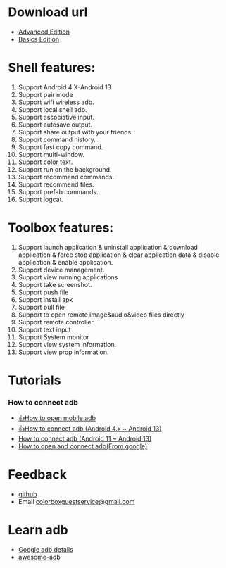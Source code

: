 # Download url
- [Advanced Edition](https://play.google.com/store/apps/details?id=com.github.superadb)
- [Basics Edition](https://play.google.com/store/apps/details?id=com.github.standardadb)

# Shell features:
1. Support Android 4.X-Android 13
2. Support pair mode
3. Support wifi wireless adb.
4. Support local shell adb.
5. Support associative input.
6. Support autosave output.
7. Support share output with your friends.
8. Support command history.
9. Support fast copy command.
10. Support multi-window.
11. Support color text.
12. Support run on the background.
13. Support recommend commands.
14. Support recommend files.
15. Support prefab commands.
16. Support logcat.

# Toolbox features:
1. Support launch application & uninstall application & download application & force stop application & clear application data & disable application & enable application.
2. Support device management.
3. Support view running applications
4. Support take screenshot.
5. Support push file
6. Support install apk
7. Support pull file
8. Support to open remote image&audio&video files directly
9. Support remote controller
10. Support text input
11. Support System monitor
12. Support view system information.
13. Support view prop information.

# Tutorials
### How to connect adb
- [👍How to open mobile adb](./openMobileADB.md)
- [👍How to connect adb (Android 4.x ~ Android 13)](https://developer.android.com/studio/command-line/adb)
- [How to connect adb (Android 11 ~ Android 13)](https://developer.android.com/studio/command-line/adb)
- [How to open and connect adb(From google)](https://developer.android.com/studio/command-line/adb)
# Feedback
- [github](https://github.com/jarhot1992/Remote-ADB)
- Email colorboxguestservice@gmail.com


# Learn adb
- [Google adb details](https://developer.android.com/studio/command-line/adb)
- [awesome-adb](https://github.com/mzlogin/awesome-adb/blob/master/README.en.md)